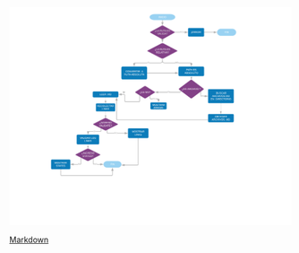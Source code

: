 ![Diagrama de flujo](https://github.com/AnaFR/GDL002-md-links/blob/master/img/flujograma.png)


[Markdown](https://es.wikipedia.org/wiki/Markdown) 